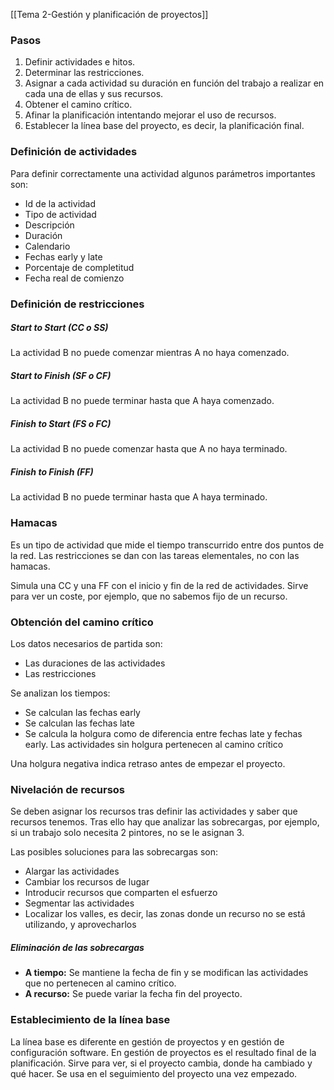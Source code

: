 [[Tema 2-Gestión y planificación de proyectos]]

### Pasos
1. Definir actividades e hitos.
2. Determinar las restricciones.
3. Asignar a cada actividad su duración en función del trabajo a realizar en cada una de ellas y sus recursos.
4. Obtener el camino crítico.
5. Afinar la planificación intentando mejorar el uso de recursos.
6. Establecer la línea base del proyecto, es decir, la planificación final.

### Definición de actividades
Para definir correctamente una actividad algunos parámetros importantes son:
+ Id de la actividad
+ Tipo de actividad
+ Descripción
+ Duración
+ Calendario
+ Fechas early y late
+ Porcentaje de completitud
+ Fecha real de comienzo

### Definición de restricciones
##### Start to Start (CC o SS)
La actividad B no puede comenzar mientras A no haya comenzado.

##### Start to Finish (SF o CF)
La actividad B no puede terminar hasta que A haya comenzado.

##### Finish to Start (FS o FC)
La actividad B no puede comenzar hasta que A no haya terminado.

##### Finish to Finish (FF)
La actividad B no puede terminar hasta que A haya terminado.

### Hamacas
Es un tipo de actividad que mide el tiempo transcurrido entre dos puntos de la red. Las restricciones se dan con las tareas elementales, no con las hamacas.

Simula una CC y una FF con el inicio y fin de la red de actividades. Sirve para ver un coste, por ejemplo, que no sabemos fijo de un recurso.

### Obtención del camino crítico
Los datos necesarios de partida son:
+ Las duraciones de las actividades
+ Las restricciones

Se analizan los tiempos:
+ Se calculan las fechas early
+ Se calculan las fechas late
+ Se calcula la holgura como de diferencia entre fechas late y fechas early. Las actividades sin holgura pertenecen al camino crítico

Una holgura negativa indica retraso antes de empezar el proyecto.

### Nivelación de recursos
Se deben asignar los recursos tras definir las actividades y saber que recursos tenemos. Tras ello hay que analizar las sobrecargas, por ejemplo, si un trabajo solo necesita 2 pintores, no se le asignan 3. 

Las posibles soluciones para las sobrecargas son:
+ Alargar las actividades
+ Cambiar los recursos de lugar
+ Introducir recursos que comparten el esfuerzo
+ Segmentar las actividades
+ Localizar los valles, es decir, las zonas donde un recurso no se está utilizando, y aprovecharlos

##### Eliminación de las sobrecargas
+ **A tiempo:** Se mantiene la fecha de fin y se modifican las actividades que no pertenecen al camino crítico. 
+ **A recurso:** Se puede variar la fecha fin del proyecto.

### Establecimiento de la línea base
La línea base es diferente en gestión de proyectos y en gestión de configuración software. En gestión de proyectos es el resultado final de la planificación. Sirve para ver, si el proyecto cambia, donde ha cambiado y qué hacer. Se usa en el seguimiento del proyecto una vez empezado. 